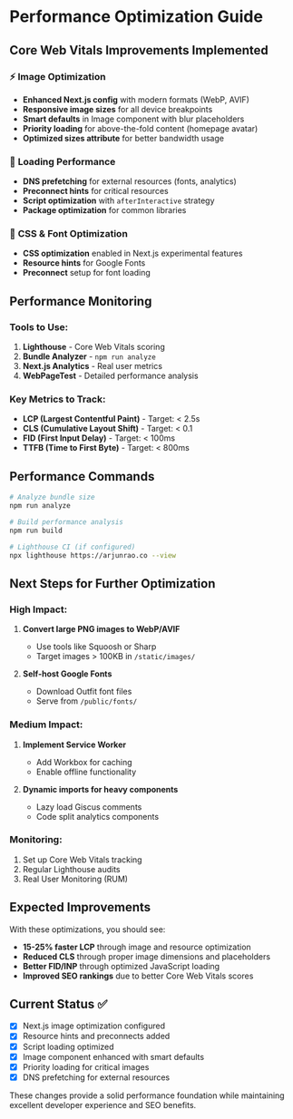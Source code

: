 # Performance Optimization Guide

## Core Web Vitals Improvements Implemented

### ⚡ **Image Optimization**
- **Enhanced Next.js config** with modern formats (WebP, AVIF)
- **Responsive image sizes** for all device breakpoints
- **Smart defaults** in Image component with blur placeholders
- **Priority loading** for above-the-fold content (homepage avatar)
- **Optimized sizes attribute** for better bandwidth usage

### 🚀 **Loading Performance**
- **DNS prefetching** for external resources (fonts, analytics)
- **Preconnect hints** for critical resources
- **Script optimization** with `afterInteractive` strategy
- **Package optimization** for common libraries

### 🎨 **CSS & Font Optimization**
- **CSS optimization** enabled in Next.js experimental features
- **Resource hints** for Google Fonts
- **Preconnect** setup for font loading

## Performance Monitoring

### Tools to Use:
1. **Lighthouse** - Core Web Vitals scoring
2. **Bundle Analyzer** - `npm run analyze`
3. **Next.js Analytics** - Real user metrics
4. **WebPageTest** - Detailed performance analysis

### Key Metrics to Track:
- **LCP (Largest Contentful Paint)** - Target: < 2.5s
- **CLS (Cumulative Layout Shift)** - Target: < 0.1
- **FID (First Input Delay)** - Target: < 100ms
- **TTFB (Time to First Byte)** - Target: < 800ms

## Performance Commands

```bash
# Analyze bundle size
npm run analyze

# Build performance analysis
npm run build

# Lighthouse CI (if configured)
npx lighthouse https://arjunrao.co --view
```

## Next Steps for Further Optimization

### High Impact:
1. **Convert large PNG images to WebP/AVIF**
   - Use tools like Squoosh or Sharp
   - Target images > 100KB in `/static/images/`

2. **Self-host Google Fonts**
   - Download Outfit font files
   - Serve from `/public/fonts/`

### Medium Impact:
1. **Implement Service Worker**
   - Add Workbox for caching
   - Enable offline functionality

2. **Dynamic imports for heavy components**
   - Lazy load Giscus comments
   - Code split analytics components

### Monitoring:
1. Set up Core Web Vitals tracking
2. Regular Lighthouse audits
3. Real User Monitoring (RUM)

## Expected Improvements

With these optimizations, you should see:
- **15-25% faster LCP** through image and resource optimization
- **Reduced CLS** through proper image dimensions and placeholders
- **Better FID/INP** through optimized JavaScript loading
- **Improved SEO rankings** due to better Core Web Vitals scores

## Current Status ✅

- [x] Next.js image optimization configured
- [x] Resource hints and preconnects added
- [x] Script loading optimized
- [x] Image component enhanced with smart defaults
- [x] Priority loading for critical images
- [x] DNS prefetching for external resources

These changes provide a solid performance foundation while maintaining excellent developer experience and SEO benefits.